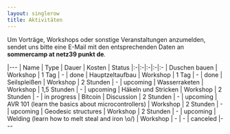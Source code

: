 ```yaml
---
layout: singlerow
title: Aktivitäten
---
```


Um Vorträge, Workshops oder sonstige Veranstaltungen anzumelden, sendet uns bitte eine E-Mail mit den entsprechenden Daten an **sommercamp at netz39 punkt de**.

|---
| Name | Type | Dauer | Kosten | Status
|:-|:-|:-|:-|:-
| Duschen bauen | Workshop | 1 Tag | - | done
| Hauptzeltaufbau | Workshop | 1 Tag | - | done
| Seilspleißen | Workshop | 2 Stunden | - | upcoming
| Wasserraketen | Workshop | 1,5 Stunden | - | upcoming
| Häkeln und Stricken | Workshop | 2 Stunden | - | in progress
| Bitcoin | Discussion | 2 Stunden | - | upcoming
| AVR 101 (learn the basics about microcontrollers) | Workshop | 2 Stunden | - | upcoming
| Geodesic structures | Workshop | 2 Stunden | - | upcoming
| Welding (learn how to melt steal and iron \o/) | Workshop | - | - | canceled
|---

